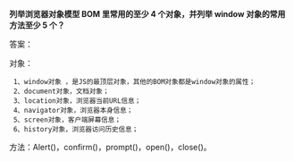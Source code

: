 **列举浏览器对象模型 BOM 里常用的至少 4 个对象，并列举 window 对象的常用方法至少 5 个？**

答案：

对象：

```
 1、window对象 ，是JS的最顶层对象，其他的BOM对象都是window对象的属性；
 2、document对象，文档对象；
 3、location对象，浏览器当前URL信息；
 4、navigator对象，浏览器本身信息；
 5、screen对象，客户端屏幕信息；
 6、history对象，浏览器访问历史信息；
```

 方法：Alert()，confirm()，prompt()，open()，close()。